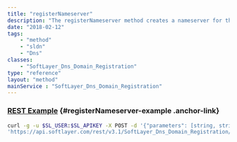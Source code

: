 ```yaml
---
title: "registerNameserver"
description: "The registerNameserver method creates a nameserver for the domain. "
date: "2018-02-12"
tags:
    - "method"
    - "sldn"
    - "Dns"
classes:
    - "SoftLayer_Dns_Domain_Registration"
type: "reference"
layout: "method"
mainService : "SoftLayer_Dns_Domain_Registration"
---
```


### [REST Example](#registerNameserver-example) <a href="/article/rest/"><i class="fas fa-question"></i></a> {#registerNameserver-example .anchor-link} 
```bash
curl -g -u $SL_USER:$SL_APIKEY -X POST -d '{"parameters": [string, string]}' \
'https://api.softlayer.com/rest/v3.1/SoftLayer_Dns_Domain_Registration/{SoftLayer_Dns_Domain_RegistrationID}/registerNameserver'
```

